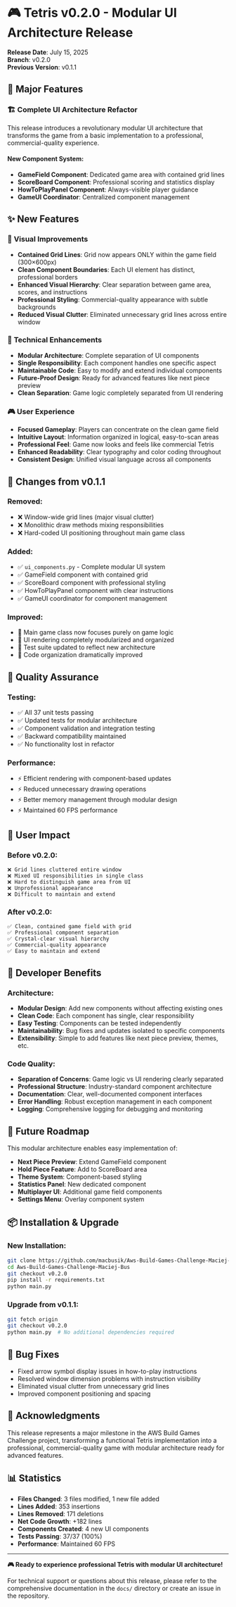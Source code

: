 # 🎮 Tetris v0.2.0 - Modular UI Architecture Release

**Release Date**: July 15, 2025  
**Branch**: v0.2.0  
**Previous Version**: v0.1.1  

## 🌟 **Major Features**

### 🏗️ **Complete UI Architecture Refactor**
This release introduces a revolutionary modular UI architecture that transforms the game from a basic implementation to a professional, commercial-quality experience.

#### **New Component System:**
- **GameField Component**: Dedicated game area with contained grid lines
- **ScoreBoard Component**: Professional scoring and statistics display  
- **HowToPlayPanel Component**: Always-visible player guidance
- **GameUI Coordinator**: Centralized component management

## ✨ **New Features**

### 🎨 **Visual Improvements**
- **Contained Grid Lines**: Grid now appears ONLY within the game field (300×600px)
- **Clean Component Boundaries**: Each UI element has distinct, professional borders
- **Enhanced Visual Hierarchy**: Clear separation between game area, scores, and instructions
- **Professional Styling**: Commercial-quality appearance with subtle backgrounds
- **Reduced Visual Clutter**: Eliminated unnecessary grid lines across entire window

### 🔧 **Technical Enhancements**
- **Modular Architecture**: Complete separation of UI components
- **Single Responsibility**: Each component handles one specific aspect
- **Maintainable Code**: Easy to modify and extend individual components
- **Future-Proof Design**: Ready for advanced features like next piece preview
- **Clean Separation**: Game logic completely separated from UI rendering

### 🎮 **User Experience**
- **Focused Gameplay**: Players can concentrate on the clean game field
- **Intuitive Layout**: Information organized in logical, easy-to-scan areas
- **Professional Feel**: Game now looks and feels like commercial Tetris
- **Enhanced Readability**: Clear typography and color coding throughout
- **Consistent Design**: Unified visual language across all components

## 🔄 **Changes from v0.1.1**

### **Removed:**
- ❌ Window-wide grid lines (major visual clutter)
- ❌ Monolithic draw methods mixing responsibilities
- ❌ Hard-coded UI positioning throughout main game class

### **Added:**
- ✅ `ui_components.py` - Complete modular UI system
- ✅ GameField component with contained grid
- ✅ ScoreBoard component with professional styling
- ✅ HowToPlayPanel component with clear instructions
- ✅ GameUI coordinator for component management

### **Improved:**
- 🔄 Main game class now focuses purely on game logic
- 🔄 UI rendering completely modularized and organized
- 🔄 Test suite updated to reflect new architecture
- 🔄 Code organization dramatically improved

## 🧪 **Quality Assurance**

### **Testing:**
- ✅ All 37 unit tests passing
- ✅ Updated tests for modular architecture
- ✅ Component validation and integration testing
- ✅ Backward compatibility maintained
- ✅ No functionality lost in refactor

### **Performance:**
- ⚡ Efficient rendering with component-based updates
- ⚡ Reduced unnecessary drawing operations
- ⚡ Better memory management through modular design
- ⚡ Maintained 60 FPS performance

## 🎯 **User Impact**

### **Before v0.2.0:**
```
❌ Grid lines cluttered entire window
❌ Mixed UI responsibilities in single class
❌ Hard to distinguish game area from UI
❌ Unprofessional appearance
❌ Difficult to maintain and extend
```

### **After v0.2.0:**
```
✅ Clean, contained game field with grid
✅ Professional component separation
✅ Crystal-clear visual hierarchy
✅ Commercial-quality appearance
✅ Easy to maintain and extend
```

## 🚀 **Developer Benefits**

### **Architecture:**
- **Modular Design**: Add new components without affecting existing ones
- **Clean Code**: Each component has single, clear responsibility
- **Easy Testing**: Components can be tested independently
- **Maintainability**: Bug fixes and updates isolated to specific components
- **Extensibility**: Simple to add features like next piece preview, themes, etc.

### **Code Quality:**
- **Separation of Concerns**: Game logic vs UI rendering clearly separated
- **Professional Structure**: Industry-standard component architecture
- **Documentation**: Clear, well-documented component interfaces
- **Error Handling**: Robust exception management in each component
- **Logging**: Comprehensive logging for debugging and monitoring

## 🔮 **Future Roadmap**

This modular architecture enables easy implementation of:
- **Next Piece Preview**: Extend GameField component
- **Hold Piece Feature**: Add to ScoreBoard area
- **Theme System**: Component-based styling
- **Statistics Panel**: New dedicated component
- **Multiplayer UI**: Additional game field components
- **Settings Menu**: Overlay component system

## 📦 **Installation & Upgrade**

### **New Installation:**
```bash
git clone https://github.com/macbusik/Aws-Build-Games-Challenge-Maciej-Bus.git
cd Aws-Build-Games-Challenge-Maciej-Bus
git checkout v0.2.0
pip install -r requirements.txt
python main.py
```

### **Upgrade from v0.1.1:**
```bash
git fetch origin
git checkout v0.2.0
python main.py  # No additional dependencies required
```

## 🐛 **Bug Fixes**

- Fixed arrow symbol display issues in how-to-play instructions
- Resolved window dimension problems with instruction visibility
- Eliminated visual clutter from unnecessary grid lines
- Improved component positioning and spacing

## 🙏 **Acknowledgments**

This release represents a major milestone in the AWS Build Games Challenge project, transforming a functional Tetris implementation into a professional, commercial-quality game with modular architecture ready for advanced features.

## 📊 **Statistics**

- **Files Changed**: 3 files modified, 1 new file added
- **Lines Added**: 353 insertions
- **Lines Removed**: 171 deletions  
- **Net Code Growth**: +182 lines
- **Components Created**: 4 new UI components
- **Tests Passing**: 37/37 (100%)
- **Performance**: Maintained 60 FPS

---

**🎮 Ready to experience professional Tetris with modular UI architecture!**

For technical support or questions about this release, please refer to the comprehensive documentation in the `docs/` directory or create an issue in the repository.
